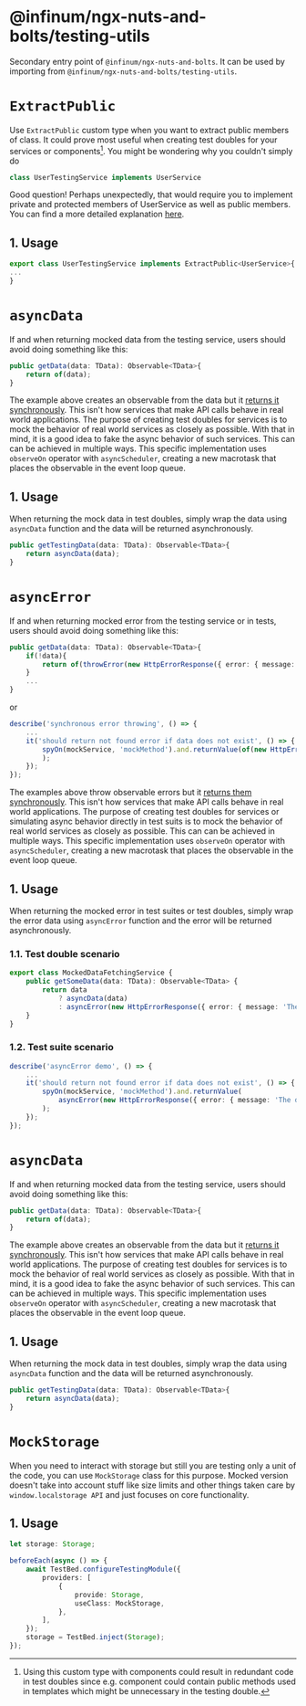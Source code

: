 # @infinum/ngx-nuts-and-bolts/testing-utils

Secondary entry point of `@infinum/ngx-nuts-and-bolts`. It can be used by importing from `@infinum/ngx-nuts-and-bolts/testing-utils`.

# `ExtractPublic`

Use `ExtractPublic` custom type when you want to extract public members of class. It could prove most useful when creating test doubles for your services or components[^1].
You might be wondering why you couldn't simply do

```ts
class UserTestingService implements UserService
```

Good question! Perhaps unexpectedly, that would require you to implement private and protected members of UserService as well as public members. You can find a more detailed explanation [here](https://github.com/Microsoft/TypeScript/issues/18499).

## 1. Usage

```ts
export class UserTestingService implements ExtractPublic<UserService>{
...
}
```

[^1]: Using this custom type with components could result in redundant code in test doubles since e.g. component could contain public methods used in templates which might be unnecessary in the testing double.

# `asyncData`

If and when returning mocked data from the testing service, users should avoid doing something like this:

```ts
public getData(data: TData): Observable<TData>{
	return of(data);
}
```

The example above creates an observable from the data but it [returns it synchronously](https://stackblitz.com/edit/rxjs-hx8yos?devtoolsheight=60). This isn't how services that make API calls behave in real world applications.
The purpose of creating test doubles for services is to mock the behavior of real world services as closely as possible. With that in mind, it is a good idea to fake the async behavior of such services. This can can be achieved in multiple ways.
This specific implementation uses `observeOn` operator with `asyncScheduler`, creating a new macrotask that places the observable in the event loop queue.

## 1. Usage

When returning the mock data in test doubles, simply wrap the data using `asyncData` function and the data will be returned asynchronously.

```ts
public getTestingData(data: TData): Observable<TData>{
	return asyncData(data);
}
```

# `asyncError`

If and when returning mocked error from the testing service or in tests, users should avoid doing something like this:

```ts
public getData(data: TData): Observable<TData>{
	if(!data){
		return of(throwError(new HttpErrorResponse({ error: { message: 'The data cannot be found' }, status: 404 })));
	}
	...
}
```

or

```ts
describe('synchronous error throwing', () => {
	...
	it('should return not found error if data does not exist', () => {
		spyOn(mockService, 'mockMethod').and.returnValue(of(new HttpErrorResponse({ error: { message: 'The data cannot be found' }, status: 404 })));
		);
	});
});

```

The examples above throw observable errors but it [returns them synchronously](https://stackblitz.com/edit/rxjs-hx8yos?devtoolsheight=60). This isn't how services that make API calls behave in real world applications.
The purpose of creating test doubles for services or simulating async behavior directly in test suits is to mock the behavior of real world services as closely as possible. This can can be achieved in multiple ways.
This specific implementation uses `observeOn` operator with `asyncScheduler`, creating a new macrotask that places the observable in the event loop queue.

## 1. Usage

When returning the mocked error in test suites or test doubles, simply wrap the error data using `asyncError` function and the error will be returned asynchronously.

### 1.1. Test double scenario

```ts
export class MockedDataFetchingService {
	public getSomeData(data: TData): Observable<TData> {
		return data
			? asyncData(data)
			: asyncError(new HttpErrorResponse({ error: { message: 'The data cannot be found' }, status: 404 }));
	}
}
```

### 1.2. Test suite scenario

```ts
describe('asyncError demo', () => {
	...
	it('should return not found error if data does not exist', () => {
		spyOn(mockService, 'mockMethod').and.returnValue(
			asyncError(new HttpErrorResponse({ error: { message: 'The data cannot be found' }, status: 404 }))
		);
	});
});
```

# `asyncData`

If and when returning mocked data from the testing service, users should avoid doing something like this:

```ts
public getData(data: TData): Observable<TData>{
	return of(data);
}
```

The example above creates an observable from the data but it [returns it synchronously](https://stackblitz.com/edit/rxjs-hx8yos?devtoolsheight=60). This isn't how services that make API calls behave in real world applications.
The purpose of creating test doubles for services is to mock the behavior of real world services as closely as possible. With that in mind, it is a good idea to fake the async behavior of such services. This can can be achieved in multiple ways.
This specific implementation uses `observeOn` operator with `asyncScheduler`, creating a new macrotask that places the observable in the event loop queue.

## 1. Usage

When returning the mock data in test doubles, simply wrap the data using `asyncData` function and the data will be returned asynchronously.

```ts
public getTestingData(data: TData): Observable<TData>{
	return asyncData(data);
}
```

# `MockStorage`

When you need to interact with storage but still you are testing only a unit of the code, you can use `MockStorage` class for this purpose. Mocked version doesn't take into account stuff like size limits and other things taken care by `window.localstorage API` and just focuses on core functionality.

## 1. Usage

```ts
let storage: Storage;

beforeEach(async () => {
	await TestBed.configureTestingModule({
		providers: [
			{
				provide: Storage,
				useClass: MockStorage,
			},
		],
	});
	storage = TestBed.inject(Storage);
});
```

